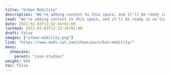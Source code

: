 ```yaml
---
title: "Urban Mobility"
description: "We're adding content to this space, and it'll be ready in no time! Hang tight :)"
lead: "We're adding content to this space, and it'll be ready in no time! Hang tight :)"
date: 2021-02-03T13:32:34+01:00
lastmod: 2021-02-03T13:32:34+01:00
draft: false
images: ["urban-mobility.png"]
link: "https://www.mads-iot.com/showcase/urban-mobility/"
menu:
  showcase:
    parent: "case-studies"
weight: 060
toc: false
---
```

